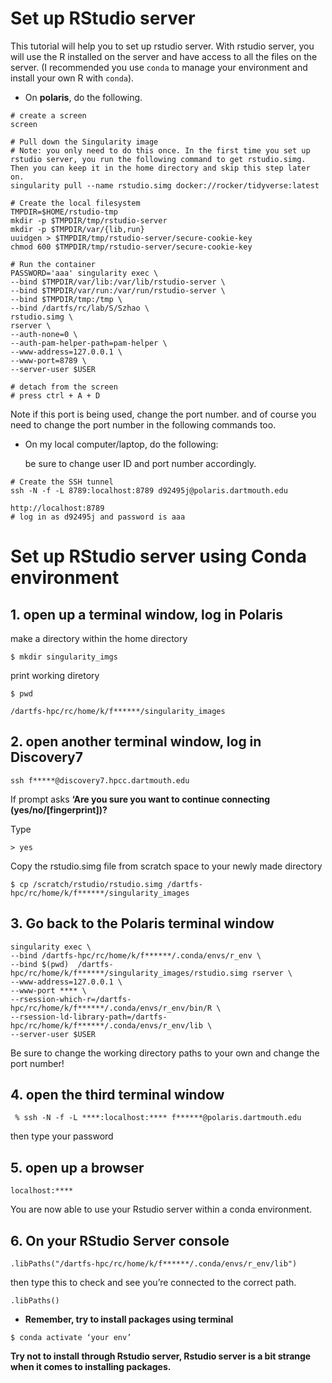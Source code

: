 # Set up RStudio server  

This tutorial will help you to set up rstudio server. With rstudio server, you will use the R installed on the server and have access to all the files on the server. (I recommended you use `conda` to manage your environment and install your own R with `conda`).

* On **polaris**, do the following.

```
# create a screen
screen

# Pull down the Singularity image
# Note: you only need to do this once. In the first time you set up rstudio server, you run the following command to get rstudio.simg. Then you can keep it in the home directory and skip this step later on.
singularity pull --name rstudio.simg docker://rocker/tidyverse:latest

# Create the local filesystem
TMPDIR=$HOME/rstudio-tmp
mkdir -p $TMPDIR/tmp/rstudio-server
mkdir -p $TMPDIR/var/{lib,run}
uuidgen > $TMPDIR/tmp/rstudio-server/secure-cookie-key
chmod 600 $TMPDIR/tmp/rstudio-server/secure-cookie-key

# Run the container
PASSWORD='aaa' singularity exec \
--bind $TMPDIR/var/lib:/var/lib/rstudio-server \
--bind $TMPDIR/var/run:/var/run/rstudio-server \
--bind $TMPDIR/tmp:/tmp \
--bind /dartfs/rc/lab/S/Szhao \
rstudio.simg \
rserver \
--auth-none=0 \
--auth-pam-helper-path=pam-helper \
--www-address=127.0.0.1 \
--www-port=8789 \
--server-user $USER

# detach from the screen
# press ctrl + A + D
```

Note if this port is being used, change the port number. and of course you need to change the port number in the following commands too.

* On my local computer/laptop, do the following: 

  be sure to change user ID and port number accordingly.

```
# Create the SSH tunnel
ssh -N -f -L 8789:localhost:8789 d92495j@polaris.dartmouth.edu

http://localhost:8789
# log in as d92495j and password is aaa
```

# Set up RStudio server using Conda environment
## 1. open up a terminal window, log in **Polaris**

make a directory within the home directory
```
$ mkdir singularity_imgs
```
print working diretory
```
$ pwd 
```
```
/dartfs-hpc/rc/home/k/f******/singularity_images
```

## 2. open another terminal window, log in **Discovery7**
```
ssh f*****@discovery7.hpcc.dartmouth.edu
```
If prompt asks **‘Are you sure you want to continue connecting (yes/no/[fingerprint])?**

Type 
```
> yes
```

Copy the rstudio.simg file from scratch space to your newly made directory
```
$ cp /scratch/rstudio/rstudio.simg /dartfs-hpc/rc/home/k/f******/singularity_images
```

## 3. Go back to the **Polaris** terminal window
```
singularity exec \
--bind /dartfs-hpc/rc/home/k/f******/.conda/envs/r_env \
--bind $(pwd)  /dartfs-hpc/rc/home/k/f******/singularity_images/rstudio.simg rserver \
--www-address=127.0.0.1 \
--www-port **** \
--rsession-which-r=/dartfs-hpc/rc/home/k/f******/.conda/envs/r_env/bin/R \
--rsession-ld-library-path=/dartfs-hpc/rc/home/k/f******/.conda/envs/r_env/lib \
--server-user $USER
```
Be sure to change the working directory paths to your own and change the port number!

## 4. open the third terminal window
```
 % ssh -N -f -L ****:localhost:**** f******@polaris.dartmouth.edu
```
then type your password

## 5. open up a browser
```
localhost:****
```
You are now able to use your Rstudio server within a conda environment.
 
## 6. On your RStudio Server console
```
.libPaths("/dartfs-hpc/rc/home/k/f******/.conda/envs/r_env/lib")
```
then type this to check and see you’re connected to the correct path.
```
.libPaths()
```
* **Remember, try to install packages using terminal**
```
$ conda activate ‘your env’
```
**Try not to install through Rstudio server, Rstudio server is a bit strange when it comes to installing packages.**
